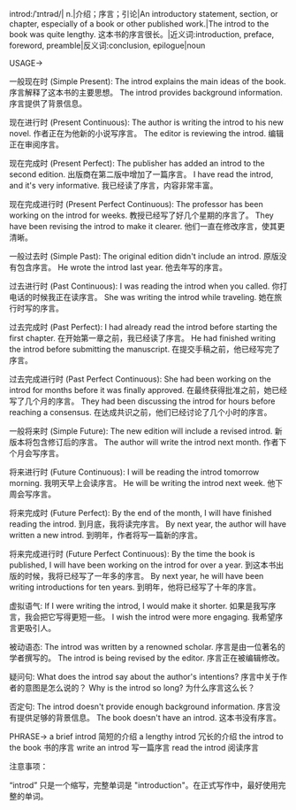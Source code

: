 introd:/ˈɪntrəd/| n.|介绍；序言；引论|An introductory statement, section, or chapter, especially of a book or other published work.|The introd to the book was quite lengthy. 这本书的序言很长。|近义词:introduction, preface, foreword, preamble|反义词:conclusion, epilogue|noun


USAGE->

一般现在时 (Simple Present):
The introd explains the main ideas of the book.  序言解释了这本书的主要思想。
The introd provides background information. 序言提供了背景信息。

现在进行时 (Present Continuous):
The author is writing the introd to his new novel.  作者正在为他新的小说写序言。
The editor is reviewing the introd. 编辑正在审阅序言。

现在完成时 (Present Perfect):
The publisher has added an introd to the second edition. 出版商在第二版中增加了一篇序言。
I have read the introd, and it's very informative. 我已经读了序言，内容非常丰富。

现在完成进行时 (Present Perfect Continuous):
The professor has been working on the introd for weeks.  教授已经写了好几个星期的序言了。
They have been revising the introd to make it clearer.  他们一直在修改序言，使其更清晰。

一般过去时 (Simple Past):
The original edition didn't include an introd.  原版没有包含序言。
He wrote the introd last year. 他去年写的序言。

过去进行时 (Past Continuous):
I was reading the introd when you called.  你打电话的时候我正在读序言。
She was writing the introd while traveling.  她在旅行时写的序言。

过去完成时 (Past Perfect):
I had already read the introd before starting the first chapter. 在开始第一章之前，我已经读了序言。
He had finished writing the introd before submitting the manuscript. 在提交手稿之前，他已经写完了序言。

过去完成进行时 (Past Perfect Continuous):
She had been working on the introd for months before it was finally approved. 在最终获得批准之前，她已经写了几个月的序言。
They had been discussing the introd for hours before reaching a consensus.  在达成共识之前，他们已经讨论了几个小时的序言。

一般将来时 (Simple Future):
The new edition will include a revised introd. 新版本将包含修订后的序言。
The author will write the introd next month. 作者下个月会写序言。


将来进行时 (Future Continuous):
I will be reading the introd tomorrow morning.  我明天早上会读序言。
He will be writing the introd next week. 他下周会写序言。

将来完成时 (Future Perfect):
By the end of the month, I will have finished reading the introd.  到月底，我将读完序言。
By next year, the author will have written a new introd. 到明年，作者将写一篇新的序言。

将来完成进行时 (Future Perfect Continuous):
By the time the book is published, I will have been working on the introd for over a year.  到这本书出版的时候，我将已经写了一年多的序言。
By next year, he will have been writing introductions for ten years. 到明年，他将已经写了十年的序言。

虚拟语气:
If I were writing the introd, I would make it shorter. 如果是我写序言，我会把它写得更短一些。
I wish the introd were more engaging. 我希望序言更吸引人。

被动语态:
The introd was written by a renowned scholar. 序言是由一位著名的学者撰写的。
The introd is being revised by the editor.  序言正在被编辑修改。

疑问句:
What does the introd say about the author's intentions? 序言中关于作者的意图是怎么说的？
Why is the introd so long? 为什么序言这么长？

否定句:
The introd doesn't provide enough background information. 序言没有提供足够的背景信息。
The book doesn't have an introd. 这本书没有序言。


PHRASE->
a brief introd  简短的介绍
a lengthy introd  冗长的介绍
the introd to the book 书的序言
write an introd  写一篇序言
read the introd  阅读序言

注意事项：

“introd” 只是一个缩写，完整单词是 "introduction"。在正式写作中，最好使用完整的单词。
